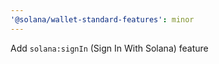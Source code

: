```yaml
---
'@solana/wallet-standard-features': minor
---
```


Add `solana:signIn` (Sign In With Solana) feature
